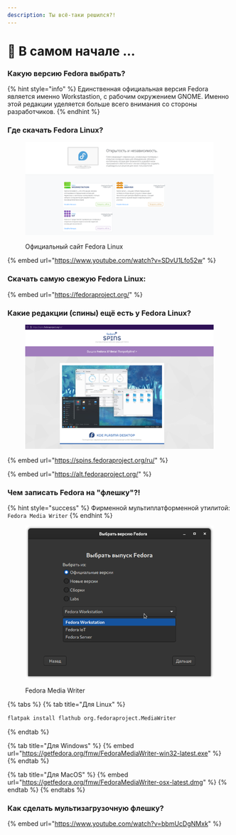 ```yaml
---
description: Ты всё-таки решился?!
---
```


# 🦉 В самом начале ...

### Какую верcию Fedora выбрать?

{% hint style="info" %}
Единственная официальная версия Fedora является именно Workstastion, c рабочим окружением GNOME. Именно этой редакции уделяется больше всего внимания со стороны разработчиков.
{% endhint %}

### Где скачать Fedora Linux?

<figure><img src="../../.gitbook/assets/Снимок экрана от 2022-10-29 12-24-46.png" alt=""><figcaption><p>Официальный сайт Fedora Linux</p></figcaption></figure>

{% embed url="https://www.youtube.com/watch?v=SDvU1Lfo52w" %}

### Скачать самую свежую Fedora Linux:

{% embed url="https://fedoraproject.org/" %}

### Какие редакции (спины) ещё есть у Fedora Linux?

<figure><img src="../../.gitbook/assets/Снимок экрана от 2022-10-29 12-27-35.png" alt=""><figcaption></figcaption></figure>

{% embed url="https://spins.fedoraproject.org/ru/" %}

{% embed url="https://alt.fedoraproject.org/" %}

### Чем записать Fedora на "флешку"?!

{% hint style="success" %}
Фирменной мультиплатформенной утилитой: `Fedоra Media Writer`
{% endhint %}

<figure><img src="../../.gitbook/assets/Снимок экрана от 2022-10-29 12-34-01.png" alt="fedora media writer"><figcaption><p>Fedora Media Writer</p></figcaption></figure>

{% tabs %}
{% tab title="Для Linux" %}
```bash
flatpak install flathub org.fedoraproject.MediaWriter
```
{% endtab %}

{% tab title="Для Windows" %}
{% embed url="https://getfedora.org/fmw/FedoraMediaWriter-win32-latest.exe" %}
{% endtab %}

{% tab title="Для MacOS" %}
{% embed url="https://getfedora.org/fmw/FedoraMediaWriter-osx-latest.dmg" %}
{% endtab %}
{% endtabs %}

### Как сделать мультизагрузочную флешку?

{% embed url="https://www.youtube.com/watch?v=bbmUcDgNMxk" %}
